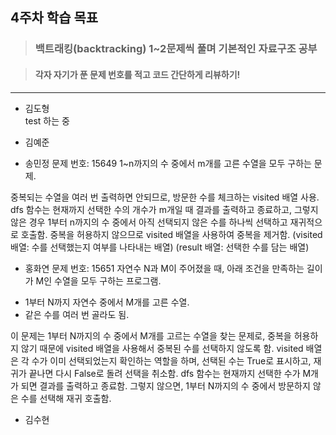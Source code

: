 ## 4주차 학습 목표
> ### 백트래킹(backtracking) 1~2문제씩 풀며 기본적인 자료구조 공부

> #### 각자 자기가 푼 문제 번호를 적고 코드 간단하게 리뷰하기! 

***
* 김도형    
test 하는 중
* 김예준

* 송민정
문제 번호: 15649
1~n까지의 수 중에서 m개를 고른 수열을 모두 구하는 문제. 

중복되는 수열을 여러 번 출력하면 안되므로, 방문한 수를 체크하는 visited 배열 사용.
dfs 함수는 현재까지 선택한 수의 개수가 m개일 때 결과를 출력하고 종료하고, 그렇지 않은 경우 1부터 n까지의 수 중에서 아직 선택되지 않은 수를 하나씩 선택하고 재귀적으로 호출함. 중복을 허용하지 않으므로 visited 배열을 사용하여 중복을 제거함.
(visited 배열: 수를 선택했는지 여부를 나타내는 배열)
(result 배열: 선택한 수를 담는 배열)

* 홍화연
문제 번호: 15651
자연수 N과 M이 주어졌을 때, 아래 조건을 만족하는 길이가 M인 수열을 모두 구하는 프로그램.
- 1부터 N까지 자연수 중에서 M개를 고른 수열.
- 같은 수를 여러 번 골라도 됨.

이 문제는 1부터 N까지의 수 중에서 M개를 고르는 수열을 찾는 문제로, 중복을 허용하지 않기 때문에 visited 배열을 사용해서 중복된 수를 선택하지 않도록 함.
visited 배열은 각 수가 이미 선택되었는지 확인하는 역할을 하며, 선택된 수는 True로 표시하고, 재귀가 끝나면 다시 False로 돌려 선택을 취소함.
dfs 함수는 현재까지 선택한 수가 M개가 되면 결과를 출력하고 종료함. 그렇지 않으면, 1부터 N까지의 수 중에서 방문하지 않은 수를 선택해 재귀 호출함.

* 김수현
  
  
